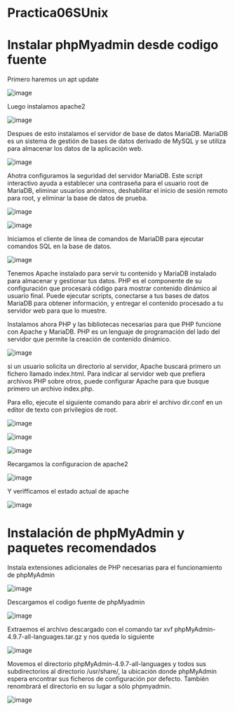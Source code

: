 # Practica06SUnix

# Instalar phpMyadmin desde codigo fuente

Primero haremos un apt update 

![image](https://github.com/user-attachments/assets/1249df67-bca9-4e34-89db-1957a9e23090)

Luego instalamos apache2

![image](https://github.com/user-attachments/assets/16718aee-165b-4a10-9677-1ec082fd75ad)

Despues de esto instalamos el servidor de base de datos MariaDB. MariaDB es un sistema de gestión de bases de datos derivado de MySQL y se utiliza para almacenar los datos de la aplicación web.

![image](https://github.com/user-attachments/assets/4bb81e4f-d9e7-4978-8d54-50db1f365335)

Ahotra configuramos la seguridad del servidor MariaDB. Este script interactivo ayuda a establecer una contraseña para el usuario root de MariaDB, eliminar usuarios anónimos, deshabilitar el inicio de sesión remoto para root, y eliminar la base de datos de prueba.

![image](https://github.com/user-attachments/assets/29cdd255-d5ac-4e46-9fea-976947bcab02)

![image](https://github.com/user-attachments/assets/65110f2c-d845-4e11-b145-2855dd288e42)


Iniciamos el cliente de línea de comandos de MariaDB para ejecutar comandos SQL en la base de datos.

![image](https://github.com/user-attachments/assets/baa05525-8b85-4724-b5cd-91901739e4d4)

Tenemos Apache instalado para servir tu contenido y MariaDB instalado para almacenar y gestionar tus datos. PHP es el componente de su configuración que procesará código para mostrar contenido dinámico al usuario final. Puede ejecutar scripts, conectarse a tus bases de datos MariaDB para obtener información, y entregar el contenido procesado a tu servidor web para que lo muestre.

Instalamos ahora  PHP y las bibliotecas necesarias para que PHP funcione con Apache y MariaDB. PHP es un lenguaje de programación del lado del servidor que permite la creación de contenido dinámico.

![image](https://github.com/user-attachments/assets/4737655d-bb72-4f3f-81dc-1bfced17b2d2)

si un usuario solicita un directorio al servidor, Apache buscará primero un fichero llamado index.html. Para indicar al servidor web que prefiera archivos PHP sobre otros, puede configurar Apache para que busque primero un archivo index.php.

Para ello, ejecute el siguiente comando para abrir el archivo dir.conf en un editor de texto con privilegios de root. 

![image](https://github.com/user-attachments/assets/e92d3a5c-9089-4d89-b15c-b1bd1d2dbe9f)


![image](https://github.com/user-attachments/assets/15976e58-99ce-48e4-a070-057c51a4cf46)

![image](https://github.com/user-attachments/assets/e8736462-bd81-41c2-9c61-2ab5c5979899)

Recargamos la configuracion de apache2 

![image](https://github.com/user-attachments/assets/ce995553-93aa-45c8-8aee-72e97e4eeef5)

Y verifficamos el estado actual de apache 

![image](https://github.com/user-attachments/assets/c5b87066-a387-4daa-b546-fede63a03e22)

# Instalación de phpMyAdmin y paquetes recomendados

Instala extensiones adicionales de PHP necesarias para el funcionamiento de phpMyAdmin

![image](https://github.com/user-attachments/assets/90a750b6-c040-4536-9300-ba50748b643f)

Descargamos el codigo fuente de phpMyadmin

![image](https://github.com/user-attachments/assets/303418dd-c9e5-43e9-b5b3-f503fea786a2)


Extraemos el archivo descargado con el comando tar xvf phpMyAdmin-4.9.7-all-languages.tar.gz y nos queda lo siguiente

![image](https://github.com/user-attachments/assets/edbd5cef-e95b-4413-8095-b890724f6a14)

Movemos el directorio phpMyAdmin-4.9.7-all-languages y todos sus subdirectorios al directorio /usr/share/, la ubicación donde phpMyAdmin espera encontrar sus ficheros de configuración por defecto. También renombrará el directorio en su lugar a sólo phpmyadmin.

![image](https://github.com/user-attachments/assets/b80f3ec0-4673-464e-8969-5e4287b25eb7)




